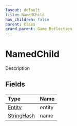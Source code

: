 ```yaml
---
layout: default
title: NamedChild
has_children: false
parent: Class
grand_parent: Game Reflection
---
```

# NamedChild
Description 

## Fields
| Type | Name |
|:-------------|:--------------|
| [Entity](/game-reflection/classes/entity.md) | entity |
| [StringHash](/game-reflection/classes/string_hash.md) | name |

